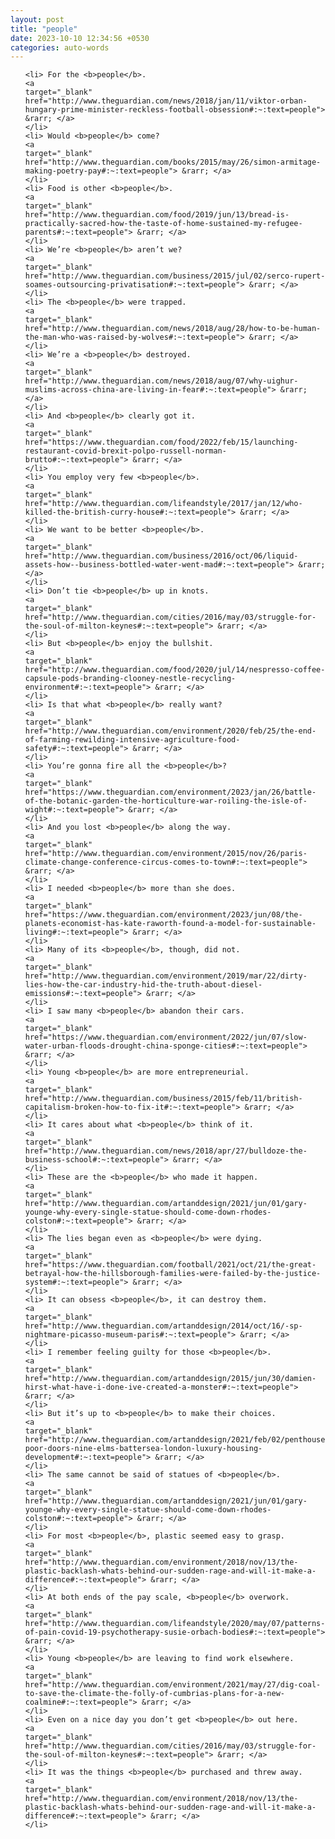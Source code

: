 ```yaml
---
layout: post
title: "people"
date: 2023-10-10 12:34:56 +0530
categories: auto-words
---
```

<ol>

    <li> For the <b>people</b>.
    <a 
    target="_blank" 
    href="http://www.theguardian.com/news/2018/jan/11/viktor-orban-hungary-prime-minister-reckless-football-obsession#:~:text=people"> &rarr; </a>
    </li>
    <li> Would <b>people</b> come?
    <a 
    target="_blank" 
    href="http://www.theguardian.com/books/2015/may/26/simon-armitage-making-poetry-pay#:~:text=people"> &rarr; </a>
    </li>
    <li> Food is other <b>people</b>.
    <a 
    target="_blank" 
    href="http://www.theguardian.com/food/2019/jun/13/bread-is-practically-sacred-how-the-taste-of-home-sustained-my-refugee-parents#:~:text=people"> &rarr; </a>
    </li>
    <li> We’re <b>people</b> aren’t we?
    <a 
    target="_blank" 
    href="http://www.theguardian.com/business/2015/jul/02/serco-rupert-soames-outsourcing-privatisation#:~:text=people"> &rarr; </a>
    </li>
    <li> The <b>people</b> were trapped.
    <a 
    target="_blank" 
    href="http://www.theguardian.com/news/2018/aug/28/how-to-be-human-the-man-who-was-raised-by-wolves#:~:text=people"> &rarr; </a>
    </li>
    <li> We’re a <b>people</b> destroyed.
    <a 
    target="_blank" 
    href="http://www.theguardian.com/news/2018/aug/07/why-uighur-muslims-across-china-are-living-in-fear#:~:text=people"> &rarr; </a>
    </li>
    <li> And <b>people</b> clearly got it.
    <a 
    target="_blank" 
    href="https://www.theguardian.com/food/2022/feb/15/launching-restaurant-covid-brexit-polpo-russell-norman-brutto#:~:text=people"> &rarr; </a>
    </li>
    <li> You employ very few <b>people</b>.
    <a 
    target="_blank" 
    href="http://www.theguardian.com/lifeandstyle/2017/jan/12/who-killed-the-british-curry-house#:~:text=people"> &rarr; </a>
    </li>
    <li> We want to be better <b>people</b>.
    <a 
    target="_blank" 
    href="http://www.theguardian.com/business/2016/oct/06/liquid-assets-how--business-bottled-water-went-mad#:~:text=people"> &rarr; </a>
    </li>
    <li> Don’t tie <b>people</b> up in knots.
    <a 
    target="_blank" 
    href="http://www.theguardian.com/cities/2016/may/03/struggle-for-the-soul-of-milton-keynes#:~:text=people"> &rarr; </a>
    </li>
    <li> But <b>people</b> enjoy the bullshit.
    <a 
    target="_blank" 
    href="http://www.theguardian.com/food/2020/jul/14/nespresso-coffee-capsule-pods-branding-clooney-nestle-recycling-environment#:~:text=people"> &rarr; </a>
    </li>
    <li> Is that what <b>people</b> really want?
    <a 
    target="_blank" 
    href="http://www.theguardian.com/environment/2020/feb/25/the-end-of-farming-rewilding-intensive-agriculture-food-safety#:~:text=people"> &rarr; </a>
    </li>
    <li> You’re gonna fire all the <b>people</b>?
    <a 
    target="_blank" 
    href="https://www.theguardian.com/environment/2023/jan/26/battle-of-the-botanic-garden-the-horticulture-war-roiling-the-isle-of-wight#:~:text=people"> &rarr; </a>
    </li>
    <li> And you lost <b>people</b> along the way.
    <a 
    target="_blank" 
    href="http://www.theguardian.com/environment/2015/nov/26/paris-climate-change-conference-circus-comes-to-town#:~:text=people"> &rarr; </a>
    </li>
    <li> I needed <b>people</b> more than she does.
    <a 
    target="_blank" 
    href="https://www.theguardian.com/environment/2023/jun/08/the-planets-economist-has-kate-raworth-found-a-model-for-sustainable-living#:~:text=people"> &rarr; </a>
    </li>
    <li> Many of its <b>people</b>, though, did not.
    <a 
    target="_blank" 
    href="http://www.theguardian.com/environment/2019/mar/22/dirty-lies-how-the-car-industry-hid-the-truth-about-diesel-emissions#:~:text=people"> &rarr; </a>
    </li>
    <li> I saw many <b>people</b> abandon their cars.
    <a 
    target="_blank" 
    href="https://www.theguardian.com/environment/2022/jun/07/slow-water-urban-floods-drought-china-sponge-cities#:~:text=people"> &rarr; </a>
    </li>
    <li> Young <b>people</b> are more entrepreneurial.
    <a 
    target="_blank" 
    href="http://www.theguardian.com/business/2015/feb/11/british-capitalism-broken-how-to-fix-it#:~:text=people"> &rarr; </a>
    </li>
    <li> It cares about what <b>people</b> think of it.
    <a 
    target="_blank" 
    href="http://www.theguardian.com/news/2018/apr/27/bulldoze-the-business-school#:~:text=people"> &rarr; </a>
    </li>
    <li> These are the <b>people</b> who made it happen.
    <a 
    target="_blank" 
    href="http://www.theguardian.com/artanddesign/2021/jun/01/gary-younge-why-every-single-statue-should-come-down-rhodes-colston#:~:text=people"> &rarr; </a>
    </li>
    <li> The lies began even as <b>people</b> were dying.
    <a 
    target="_blank" 
    href="https://www.theguardian.com/football/2021/oct/21/the-great-betrayal-how-the-hillsborough-families-were-failed-by-the-justice-system#:~:text=people"> &rarr; </a>
    </li>
    <li> It can obsess <b>people</b>, it can destroy them.
    <a 
    target="_blank" 
    href="http://www.theguardian.com/artanddesign/2014/oct/16/-sp-nightmare-picasso-museum-paris#:~:text=people"> &rarr; </a>
    </li>
    <li> I remember feeling guilty for those <b>people</b>.
    <a 
    target="_blank" 
    href="http://www.theguardian.com/artanddesign/2015/jun/30/damien-hirst-what-have-i-done-ive-created-a-monster#:~:text=people"> &rarr; </a>
    </li>
    <li> But it’s up to <b>people</b> to make their choices.
    <a 
    target="_blank" 
    href="http://www.theguardian.com/artanddesign/2021/feb/02/penthouses-poor-doors-nine-elms-battersea-london-luxury-housing-development#:~:text=people"> &rarr; </a>
    </li>
    <li> The same cannot be said of statues of <b>people</b>.
    <a 
    target="_blank" 
    href="http://www.theguardian.com/artanddesign/2021/jun/01/gary-younge-why-every-single-statue-should-come-down-rhodes-colston#:~:text=people"> &rarr; </a>
    </li>
    <li> For most <b>people</b>, plastic seemed easy to grasp.
    <a 
    target="_blank" 
    href="http://www.theguardian.com/environment/2018/nov/13/the-plastic-backlash-whats-behind-our-sudden-rage-and-will-it-make-a-difference#:~:text=people"> &rarr; </a>
    </li>
    <li> At both ends of the pay scale, <b>people</b> overwork.
    <a 
    target="_blank" 
    href="http://www.theguardian.com/lifeandstyle/2020/may/07/patterns-of-pain-covid-19-psychotherapy-susie-orbach-bodies#:~:text=people"> &rarr; </a>
    </li>
    <li> Young <b>people</b> are leaving to find work elsewhere.
    <a 
    target="_blank" 
    href="http://www.theguardian.com/environment/2021/may/27/dig-coal-to-save-the-climate-the-folly-of-cumbrias-plans-for-a-new-coalmine#:~:text=people"> &rarr; </a>
    </li>
    <li> Even on a nice day you don’t get <b>people</b> out here.
    <a 
    target="_blank" 
    href="http://www.theguardian.com/cities/2016/may/03/struggle-for-the-soul-of-milton-keynes#:~:text=people"> &rarr; </a>
    </li>
    <li> It was the things <b>people</b> purchased and threw away.
    <a 
    target="_blank" 
    href="http://www.theguardian.com/environment/2018/nov/13/the-plastic-backlash-whats-behind-our-sudden-rage-and-will-it-make-a-difference#:~:text=people"> &rarr; </a>
    </li>